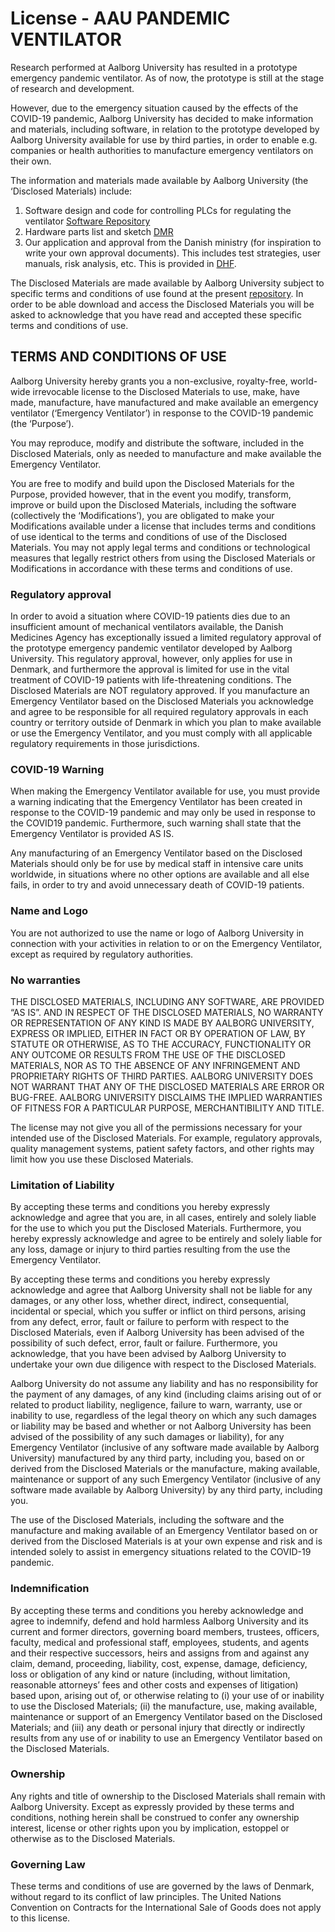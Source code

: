 # License - AAU PANDEMIC VENTILATOR

Research performed at Aalborg University has resulted in a prototype emergency pandemic ventilator. As of now, the prototype is still at the stage of research and development.

However, due to the emergency situation caused by the effects of the COVID-19 pandemic, Aalborg University has decided to make information and materials, including software, in relation to the prototype developed by Aalborg University available for use by third parties, in order to enable e.g. companies or health authorities to manufacture emergency ventilators on their own.

The information and materials made available by Aalborg University (the ‘Disclosed Materials) include:

1) Software design and code for controlling PLCs for regulating the ventilator [Software Repository](https://github.com/CoRescue/AAUPandemicVentilator)
2) Hardware parts list and sketch [DMR](https://github.com/CoRescue/AAUPandemicVentilator/tree/master/DMR)
3) Our application and approval from the Danish ministry (for inspiration to write your own approval documents). This includes test strategies, user manuals, risk analysis, etc. This is provided in [DHF](https://github.com/CoRescue/AAUPandemicVentilator/tree/master/DHF).

The Disclosed Materials are made available by Aalborg University subject to specific terms and conditions of use found at the present [repository](https://github.com/CoRescue/AAUPandemicVentilator). In order to be able download and access the Disclosed Materials you will be asked to acknowledge that you have read and accepted these specific terms and conditions of use.

## TERMS AND CONDITIONS OF USE

Aalborg University hereby grants you a non-exclusive, royalty-free, world-wide irrevocable license to the Disclosed Materials to use, make, have made, manufacture, have manufactured and make available an emergency ventilator (‘Emergency Ventilator’) in response to the COVID-19 pandemic (the ‘Purpose’).

You may reproduce, modify and distribute the software, included in the Disclosed Materials, only as needed to manufacture and make available the Emergency Ventilator.

You are free to modify and build upon the Disclosed Materials for the Purpose, provided however, that in the event you modify, transform, improve or build upon the Disclosed Materials, including the software (collectively the ‘Modifications’), you are obligated to make your Modifications available under a license that includes terms and conditions of use identical to the terms and conditions of use of the Disclosed Materials. You may not apply legal terms and conditions or technological measures that legally restrict others from using the Disclosed Materials or Modifications in accordance with these terms and conditions of use.

### Regulatory approval

In order to avoid a situation where COVID-19 patients dies due to an insufficient amount of mechanical ventilators available, the Danish Medicines Agency has exceptionally issued a limited regulatory approval of the prototype emergency pandemic ventilator developed by Aalborg University. This regulatory approval, however, only applies for use in Denmark, and furthermore the approval is limited for use in the vital treatment of COVID-19 patients with life-threatening conditions. 
The Disclosed Materials are NOT regulatory approved. If you manufacture an Emergency Ventilator based on the Disclosed Materials you acknowledge and agree to be responsible for all required regulatory approvals in each country or territory outside of Denmark in which you plan to make available or use the Emergency Ventilator, and you must comply with all applicable regulatory requirements in those jurisdictions.

### COVID-19 Warning

When making the Emergency Ventilator available for use, you must provide a warning indicating that the Emergency Ventilator has been created in response to the COVID-19 pandemic and may only be used in response to the COVID19 pandemic. Furthermore, such warning shall state that the Emergency Ventilator is provided AS IS.  

Any manufacturing of an Emergency Ventilator based on the Disclosed Materials should only be for use by medical staff in intensive care units worldwide, in situations where no other options are available and all else fails, in order to try and avoid unnecessary death of COVID-19 patients.

### Name and Logo

You are not authorized to use the name or logo of Aalborg University in connection with your activities in relation to or on the Emergency Ventilator, except as required by regulatory authorities.  

### No warranties

THE DISCLOSED MATERIALS, INCLUDING ANY SOFTWARE, ARE PROVIDED “AS IS”. AND IN RESPECT OF THE DISCLOSED MATERIALS, NO WARRANTY OR REPRESENTATION OF ANY KIND IS MADE BY AALBORG UNIVERSITY, EXPRESS OR IMPLIED, EITHER IN FACT OR BY OPERATION OF LAW, BY STATUTE OR OTHERWISE, AS TO THE ACCURACY, FUNCTIONALITY OR ANY OUTCOME OR RESULTS FROM THE USE OF THE DISCLOSED MATERIALS, NOR AS TO THE ABSENCE OF ANY INFRINGEMENT AND PROPRIETARY RIGHTS OF THIRD PARTIES. AALBORG UNIVERSITY DOES NOT WARRANT THAT ANY OF THE DISCLOSED MATERIALS ARE ERROR OR BUG-FREE. AALBORG UNIVERSITY DISCLAIMS THE IMPLIED WARRANTIES OF FITNESS FOR A PARTICULAR PURPOSE, MERCHANTIBILITY AND TITLE.

The license may not give you all of the permissions necessary for your intended use of the Disclosed Materials.  For example, regulatory approvals, quality management systems, patient safety factors, and other rights may limit how you use these Disclosed Materials.

### Limitation of Liability

By accepting these terms and conditions you hereby expressly acknowledge and agree that you are, in all cases, entirely and solely liable for the use to which you put the Disclosed Materials. Furthermore, you hereby expressly acknowledge and agree to be entirely and solely liable for any loss, damage or injury to third parties resulting from the use the Emergency Ventilator.

By accepting these terms and conditions you hereby expressly acknowledge and agree that Aalborg University shall not be liable for any damages, or any other loss, whether direct, indirect, consequential, incidental or special, which you suffer or inflict on third persons, arising from any defect, error, fault or failure to perform with respect to the Disclosed Materials, even if Aalborg University has been advised of the possibility of such defect, error, fault or failure. Furthermore, you acknowledge, that you have been advised by Aalborg University to undertake your own due diligence with respect to the Disclosed Materials.

Aalborg University do not assume any liability and has no responsibility for the payment of any damages, of any kind (including claims arising out of or related to product liability, negligence, failure to warn, warranty, use or inability to use, regardless of the legal theory on which any such damages or liability may be based and whether or not Aalborg University has been advised of the possibility of any such damages or liability), for any Emergency Ventilator (inclusive of any software made available by Aalborg University) manufactured by any third party, including you, based on or derived from the Disclosed Materials or the manufacture, making available, maintenance or support of any such Emergency Ventilator (inclusive of any software made available by Aalborg University) by any third party, including you.  

The use of the Disclosed Materials, including the software and the manufacture and making available of an Emergency Ventilator based on or derived from the Disclosed Materials is at your own expense and risk and is intended solely to assist in emergency situations related to the COVID-19 pandemic.

### Indemnification

By accepting these terms and conditions you hereby acknowledge and agree to indemnify, defend and hold harmless Aalborg University and its current and former directors, governing board members, trustees, officers, faculty, medical and professional staff, employees, students, and agents and their respective successors, heirs and assigns from and against any claim, demand, proceeding, liability, cost, expense, damage, deficiency, loss or obligation of any kind or nature (including, without limitation, reasonable attorneys’ fees and other costs and expenses of litigation) based upon, arising out of, or otherwise relating to (i) your use of  or inability to use the Disclosed Materials; (ii) the manufacture, use, making available, maintenance or support of an Emergency Ventilator based on the Disclosed Materials; and (iii) any death or personal injury that directly or indirectly results from any use of or inability to use an Emergency Ventilator based on the Disclosed Materials.

### Ownership

Any rights and title of ownership to the Disclosed Materials shall remain with Aalborg University.  Except as expressly provided by these terms and conditions, nothing herein shall be construed to confer any ownership interest, license or other rights upon you by implication, estoppel or otherwise as to the Disclosed Materials.

### Governing Law

These terms and conditions of use are governed by the laws of Denmark, without regard to its conflict of law principles.  The United Nations Convention on Contracts for the International Sale of Goods does not apply to this license.
